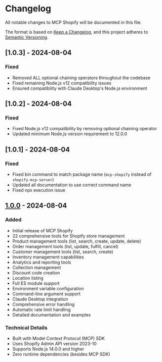 # Changelog

All notable changes to MCP Shopify will be documented in this file.

The format is based on [Keep a Changelog](https://keepachangelog.com/en/1.0.0/),
and this project adheres to [Semantic Versioning](https://semver.org/spec/v2.0.0.html).

## [1.0.3] - 2024-08-04

### Fixed
- Removed ALL optional chaining operators throughout the codebase
- Fixed remaining Node.js v12 compatibility issues
- Ensured compatibility with Claude Desktop's Node.js environment

## [1.0.2] - 2024-08-04

### Fixed
- Fixed Node.js v12 compatibility by removing optional chaining operator
- Updated minimum Node.js version requirement to 12.0.0

## [1.0.1] - 2024-08-04

### Fixed
- Fixed bin command to match package name (`mcp-shopify` instead of `shopify-mcp-server`)
- Updated all documentation to use correct command name
- Fixed npx execution issue

## [1.0.0] - 2024-08-04

### Added
- Initial release of MCP Shopify
- 22 comprehensive tools for Shopify store management
- Product management tools (list, search, create, update, delete)
- Order management tools (list, update, fulfill, cancel)
- Customer management tools (list, search, create)
- Inventory management capabilities
- Analytics and reporting tools
- Collection management
- Discount code creation
- Location listing
- Full ES module support
- Environment variable configuration
- Command-line argument support
- Claude Desktop integration
- Comprehensive error handling
- Automatic rate limit handling
- Detailed documentation and examples

### Technical Details
- Built with Model Context Protocol (MCP) SDK
- Uses Shopify Admin API version 2023-10
- Supports Node.js 14.0.0 and higher
- Zero runtime dependencies (besides MCP SDK)

[1.0.0]: https://github.com/antoineschaller/shopify-mcp-server/releases/tag/v1.0.0